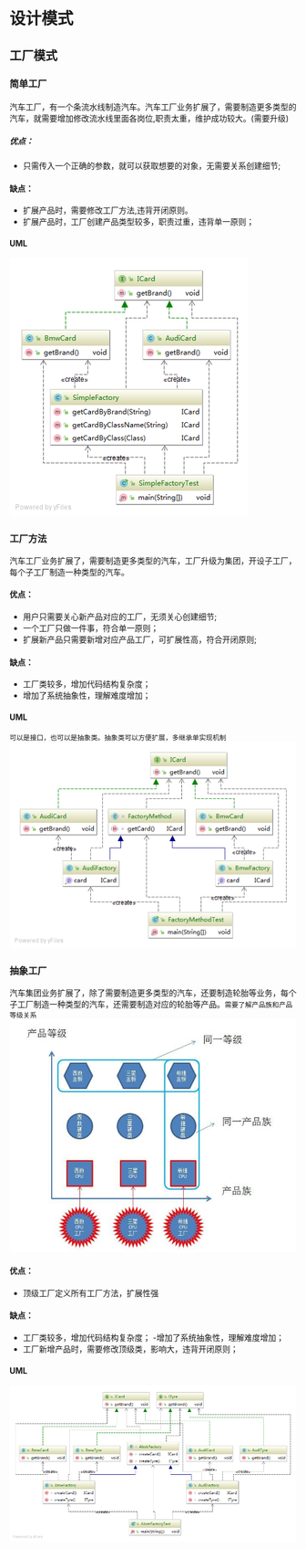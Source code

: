 
# 设计模式
## 工厂模式
### 简单工厂
####
汽车工厂，有一个条流水线制造汽车。汽车工厂业务扩展了，需要制造更多类型的汽车，就需要增加修改流水线里面各岗位,职责太重，维护成功较大。(需要升级)
##### 优点：
 - 只需传入一个正确的参数，就可以获取想要的对象，无需要关系创建细节;
 #### 缺点：
 - 扩展产品时，需要修改工厂方法,违背开闭原则。
 - 扩展产品时，工厂创建产品类型较多，职责过重，违背单一原则；
 #### UML
![avatar](source/SimpleFactory.png)
### 工厂方法
汽车工厂业务扩展了，需要制造更多类型的汽车，工厂升级为集团，开设子工厂，每个子工厂制造一种类型的汽车。
#### 优点：
  - 用户只需要关心新产品对应的工厂，无须关心创建细节;
  - 一个工厂只做一件事，符合单一原则；
  - 扩展新产品只需要新增对应产品工厂，可扩展性高，符合开闭原则;
#### 缺点：
 - 工厂类较多，增加代码结构复杂度；
  - 增加了系统抽象性，理解难度增加；  
#### UML
`可以是接口，也可以是抽象类。抽象类可以方便扩展，多继承单实现机制`
![avatar](source/FactoryMethod.png)
### 抽象工厂
汽车集团业务扩展了，除了需要制造更多类型的汽车，还要制造轮胎等业务，每个子工厂制造一种类型的汽车，还需要制造对应的轮胎等产品。`需要了解产品族和产品等级关系`
![avatar](source/product_level.png)
#### 优点：
- 顶级工厂定义所有工厂方法，扩展性强
#### 缺点：
- 工厂类较多，增加代码结构复杂度；
-增加了系统抽象性，理解难度增加；
- 工厂新增产品时，需要修改顶级类，影响大，违背开闭原则；
#### UML
![avatar](source/AbstrFactory.png)
